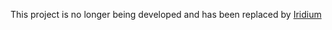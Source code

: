 This project is no longer being developed and has been replaced by [Iridium](http://github.com/activa/iridium)
